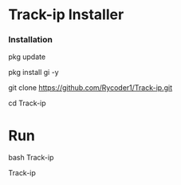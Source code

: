 # Track-ip Installer


### Installation

pkg update

pkg install gi -y

git clone https://github.com/Rycoder1/Track-ip.git

cd Track-ip

# Run 

  bash Track-ip

Track-ip

```

